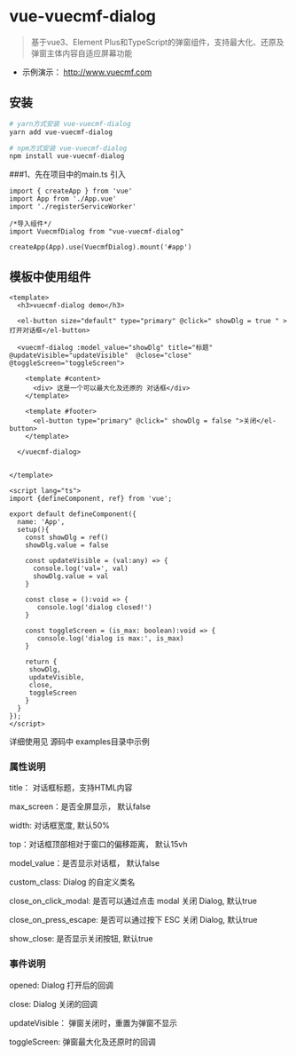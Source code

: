 # vue-vuecmf-dialog

> 基于vue3、Element Plus和TypeScript的弹窗组件，支持最大化、还原及弹窗主体内容自适应屏幕功能

- 示例演示： http://www.vuecmf.com

## 安装

``` bash
# yarn方式安装 vue-vuecmf-dialog
yarn add vue-vuecmf-dialog

# npm方式安装 vue-vuecmf-dialog
npm install vue-vuecmf-dialog
```

###1、先在项目中的main.ts 引入
```
import { createApp } from 'vue'
import App from './App.vue'
import './registerServiceWorker'

/*导入组件*/
import VuecmfDialog from "vue-vuecmf-dialog"

createApp(App).use(VuecmfDialog).mount('#app')
```

## 模板中使用组件

```
<template>
  <h3>vuecmf-dialog demo</h3>

  <el-button size="default" type="primary" @click=" showDlg = true " >打开对话框</el-button>

  <vuecmf-dialog :model_value="showDlg" title="标题"  @updateVisible="updateVisible"  @close="close" @toggleScreen="toggleScreen">

    <template #content>
      <div> 这是一个可以最大化及还原的 对话框</div>
    </template>

    <template #footer>
      <el-button type="primary" @click=" showDlg = false ">关闭</el-button>
    </template>

  </vuecmf-dialog>


</template>

<script lang="ts">
import {defineComponent, ref} from 'vue';

export default defineComponent({
  name: 'App',
  setup(){
    const showDlg = ref()
    showDlg.value = false

    const updateVisible = (val:any) => {
      console.log('val=', val)
      showDlg.value = val
    }

    const close = ():void => {
       console.log('dialog closed!')
    }
    
    const toggleScreen = (is_max: boolean):void => {
       console.log('dialog is max:', is_max)
    }

    return {
     showDlg,
     updateVisible,
     close,
     toggleScreen
    }
  }
});
</script>

```
详细使用见 源码中 examples目录中示例

### 属性说明

title： 对话框标题，支持HTML内容

max_screen：是否全屏显示， 默认false

width: 对话框宽度, 默认50%

top：对话框顶部相对于窗口的偏移距离， 默认15vh

model_value：是否显示对话框， 默认false

custom_class: Dialog 的自定义类名

close_on_click_modal: 是否可以通过点击 modal 关闭 Dialog, 默认true

close_on_press_escape: 是否可以通过按下 ESC 关闭 Dialog, 默认true

show_close: 是否显示关闭按钮, 默认true

### 事件说明

opened: Dialog 打开后的回调

close: Dialog 关闭的回调

updateVisible： 弹窗关闭时，重置为弹窗不显示

toggleScreen: 弹窗最大化及还原时的回调



